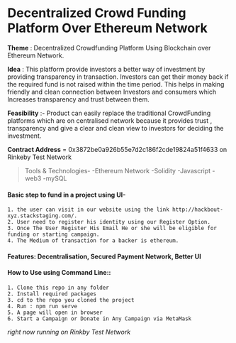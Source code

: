 # Decentralized Crowd Funding Platform Over Ethereum Network


**Theme** : Decentralized Crowdfunding Platform Using Blockchain over Ethereum Network. 

**Idea** : This platform provide investors a better way of investment by providing transparency in transaction. Investors can get their money back if the required fund is not raised within the time period. This helps in making friendly and clean connection between Investors and consumers which Increases transparency and trust between them. 

**Feasibility** :- Product can easily replace the traditional CrowdFunding platforms which are on centralised network because it provides trust , transparency and give a clear and clean view to investors for deciding the investment.


**Contract Address** = 0x3872be0a926b55e7d2c186f2cde19824a51f4633 on Rinkeby Test Network

> Tools & Technologies- -Ethereum Network -Solidity -Javascript -web3 -mySQL


#### Basic step to fund in a project using UI-
```
1. the user can visit in our website using the link http://hackbout-xyz.stackstaging.com/.
2. User need to register his identity using our Register Option.
3. Once The User Register His Email He or she will be eligible for funding or starting campaign.
4. The Medium of transaction for a backer is ethereum.
```

#### Features: Decentralisation, Secured Payment Network, Better UI

#### How to Use using Command Line:: 
```
1. Clone this repo in any folder
2. Install required packages
3. cd to the repo you cloned the project
4. Run : npm run serve
5. A page will open in browser 
6. Start a Campaign or Donate in Any Campaign via MetaMask
```

*right now running on Rinkby Test Network*

